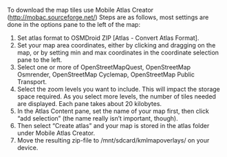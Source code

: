 To download the map tiles use Mobile Atlas Creator (http://mobac.sourceforge.net/)
Steps are as follows, most settings are done in the options pane to the left of the map:

1. Set atlas format to OSMDroid ZIP [Atlas - Convert Atlas Format].
2. Set your map area coordinates, either by clicking and dragging on the map,
   or by setting min and max coordinates in the coordinate selection pane to the left.
3. Select one or more of OpenStreetMapQuest, OpenStreetMap Osmrender, OpenStreetMap Cyclemap, OpenStreetMap Public Transport.
4. Select the zoom levels you want to include. This will impact the storage space required. As you select more levels, the number of tiles
   needed are displayed. Each pane takes about 20 kilobytes.
5. In the Atlas Content pane, set the name of your map first, then click “add selection” (the name really isn’t important, though).
6. Then select “Create atlas” and your map is stored in the atlas folder under Mobile Atlas Creator.
7. Move the resulting zip-file to /mnt/sdcard/kmlmapoverlays/ on your device.
